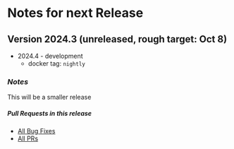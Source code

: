 # Notes for next Release

## Version 2024.3 (unreleased, rough target: Oct 8)
- 2024.4 - development
  - docker tag: `nightly`


### _Notes_
This will be a smaller release

                                        
##### _Pull Requests in this release_
- [All Bug Fixes](https://github.com/caltech-ipac/firefly/pulls?q=is%3apr+milestone%3a2024.4+label%3abug)
- [All PRs](https://github.com/caltech-ipac/firefly/pulls?q=is%3apr++milestone%3a2024.4+)
